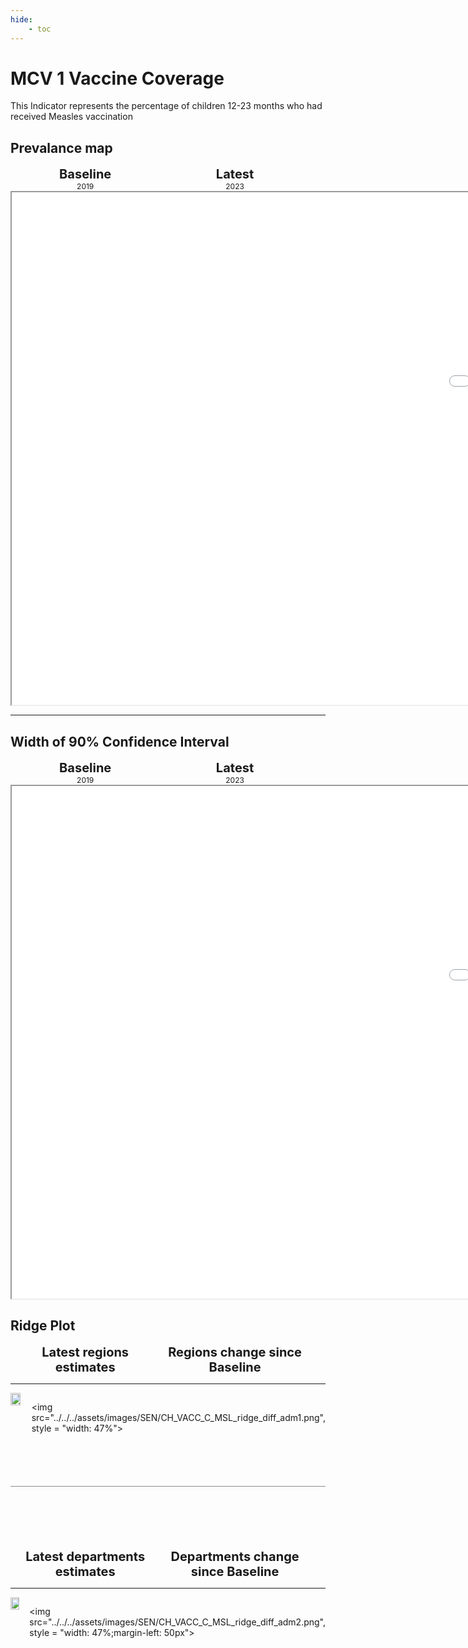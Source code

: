 ```yaml
---
hide:
    - toc
---
```

# MCV 1 Vaccine Coverage

This Indicator represents the percentage of children 12-23 months who had received Measles vaccination

## Prevalance map

<div style="width: 95%; display:grid; grid-template-columns: repeat(2, 1fr); gap: 0px; text-align:center; font-weight:bold;">
  <div style="font-size: 20px">Baseline</div>
  <div style="font-size: 20px">Latest</div>
</div>

<div style="width: 95%; display:grid; grid-template-columns: repeat(2, 1fr); gap: 0px; text-align:center;">
  <div style="font-size: 12px">2019</div>
  <div style="font-size: 12px">2023</div>
</div>

<iframe src="../../../assets/images/SEN/CH_VACC_C_MSL_detail.html" style = "width: 2000px; height: 820px"></iframe>

---

## Width of 90% Confidence Interval

<div style="width: 95%; display:grid; grid-template-columns: repeat(2, 1fr); gap: 0px; text-align:center; font-weight:bold;">
  <div style="font-size: 20px">Baseline</div>
  <div style="font-size: 20px">Latest</div>
</div>

<div style="width: 95%; display:grid; grid-template-columns: repeat(2, 1fr); gap: 0px; text-align:center;">
  <div style="font-size: 12px">2019</div>
  <div style="font-size: 12px">2023</div>
</div>

<iframe src="../../../assets/images/SEN/CH_VACC_C_MSL_detail_ci.html" style = "width: 2000px; height: 820px"></iframe>

## Ridge Plot

<div style="width: 95%; display:grid; grid-template-columns: repeat(2, 1fr); gap: 0px; text-align:center; font-weight:bold;x">
  <div style="font-size: 20px">Latest regions estimates</div>
  <div style="font-size: 20px">Regions change since Baseline</div>
</div>

---

<div style="display: flex">
<img src="../../../assets/images/SEN/CH_VACC_C_MSL_ridge_adm1.png", style = "width: 47%">

<img src="../../../assets/images/SEN/CH_VACC_C_MSL_ridge_diff_adm1.png", style = "width: 47%">

</div>

<hr style="height: 1px; background-color: #8c8c8cff; border: none; margin: 20px 0; margin-bottom: 100px; margin-top: 70px;">


<div style="width: 95%; display:grid; grid-template-columns: repeat(2, 1fr); gap: 0px; text-align:center; font-weight:bold;x">
  <div style="font-size: 20px">Latest departments estimates</div>
  <div style="font-size: 20px">Departments change since Baseline</div>
</div>

---

<div style="display: flex">
<img src="../../../assets/images/SEN/CH_VACC_C_MSL_ridge_adm2.png", style = "width: 47%">

<img src="../../../assets/images/SEN/CH_VACC_C_MSL_ridge_diff_adm2.png", style = "width: 47%;margin-left: 50px">

</div>